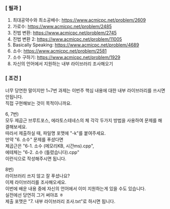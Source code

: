 ### [ 필과 ]
1. 최대공약수와 최소공배수: https://www.acmicpc.net/problem/2609
2. 가로수: https://www.acmicpc.net/problem/2485
3. 진법 변환: https://www.acmicpc.net/problem/2745
4. 진법 변환 2: https://www.acmicpc.net/problem/11005
5. Basically Speaking: https://www.acmicpc.net/problem/4689
6. 소수: https://www.acmicpc.net/problem/2581
7. 소수 구하기: https://www.acmicpc.net/problem/1929
8. 자신의 언어에서 지원하는 내부 라이브러리 조사해오기

### [ 조건 ]
너무 당연한 말이지만 1~7번 과제는 이번주 핵심 내용에 대한 내부 라이브러리를 쓰시면 안됩니다.  
직접 구현해보는 것이 목적이니까요.  

6, 7번)  
모두 제곱근 브루트포스, 에라토스테네스의 체 각각 두가지 방법을 사용하여 문제를 해결해보세요.  
따라서 제출하실 때, 파일명 포맷에 "-k"를 붙여주세요.  
만약 "6. 소수" 문제를 푸셨다면  
제곱근은 "6-1. 소수 (메모리KB, 시간ms).cpp",  
에테체는 "6-2. 소수 (틀렸습니다).cpp"  
이런식으로 작성해주시면 됩니다.  

8번)  
라이브러리 쓰지 않고 잘 푸셨나요?  
이제 라이브러리를 조사해오세요.  
이번에 배운 내용 중에 자신의 언어에서 이미 지원하는게 있을 수도 있습니다.  
실전에선 당연히 그거 써야죠 ㅎ  
제출 포맷은 "7. 내부 라이브러리 조사.txt"로 하시면 됩니다.